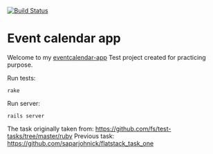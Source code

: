 [![Build Status](https://sapar.semaphoreci.com/badges/event_calendar/branches/master.svg?style=shields)](https://sapar.semaphoreci.com/projects/event_calendar)

# Event calendar app

Welcome to my [eventcalendar-app](https://eventcalendar-app.herokuapp.com/)
Test project created for practicing purpose.

Run tests: 
```
rake
```
Run server:
```
rails server
```

The task originally taken from: https://github.com/fs/test-tasks/tree/master/ruby
Previous task: https://github.com/saparjohnick/flatstack_task_one
